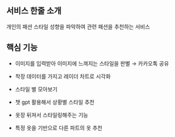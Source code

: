 ## 서비스 한줄 소개

개인의 패션 스타일 성향을 파악하여 관련 패션을 추천하는 서비스

## 핵심 기능

- 이미지를 입력받아 이미지에 느껴지는 스타일을 판별 → 카카오톡 공유
- 착장 데이터를 가지고 레이더 차트로 시각화
- 스타일 별 모아보기

- 챗 gpt 활용해서 상황별 스타일 추천

- 옷장 뒤져서 스타일링해주는 기능
- 특정 옷을 기반으로 다른 파트의 옷 추천
